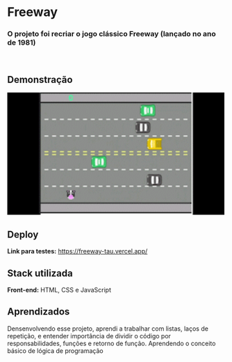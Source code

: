 # Freeway

<h3>O projeto foi recriar o jogo clássico Freeway (lançado no ano de 1981)</h3>
<br>

## Demonstração
<p>
    <img width="500" src="./assets/demonstração.gif"></img>
</p>


## Deploy

**Link para testes:** <a target="_blank" href="https://freeway-tau.vercel.app/">https://freeway-tau.vercel.app/</a>

## Stack utilizada

**Front-end:** HTML, CSS e JavaScript


## Aprendizados

Densenvolvendo esse projeto, aprendi a trabalhar com listas, laços de repetição, e entender importância de dividir o código por responsabilidades, funções e retorno de função. Aprendendo o conceito básico de lógica de programação
